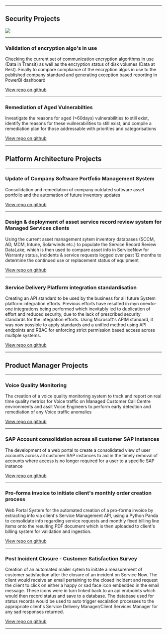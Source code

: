 

---

## Security Projects

<img src="images/cybersecurity-design.jpg?raw=true"/>

---

### Validation of encryption algo's in use

Checking the current set of communication encryption algorithms in use (Data in Transit) as well as the encryption status of disk volumes (Data at Rest). Finally to compare compliance of the encryption algos in use to the published company standard and generating exception based reporting in PowerBI dashboard

[View repo on github](https://github.com/rengro46/voice-quality)

---

### Remediation of Aged Vulnerabilties

Investigate the reasons for aged (>60days) vulnerabilities to still exist, identify the reasons for these vuilnerabilities to still exist, and compile a remediation plan for those addressable with priorities and categorisations

[View repo on github](https://github.com/rengro46/voice-quality)

---

## Platform Architecture Projects

---

### Update of Company Software Portfolio Management System

Consolidation and remediation of company outdated software asset portfolio and the automation of future inventory updates

[View repo on github](https://github.com/rengro46/voice-quality)

---

###  Design & deployment of asset service record review system for Managed Services clients

Using the current asset management sytem inventory databases (SCCM, AD, MDM, Intune, Solarwinds etc.) to populate the Service Record Review DataLake, which is then used to compare asset info in ServiceNow for Warranty status, incidents & service requests logged over past 12 months to determine the continued use or replacement status of equipment 

[View repo on github](https://github.com/rengro46/voice-quality)

---

### Service Delivery Platform integration standardisation

Creating an API standard to be used by the business for all future System platform integration efforts. Previous efforts have resulted in myn one=to-one integrations being performed which inevitably led to duplication of effort and reduced security, due to the lack of prescribed security standards for the integration efforts. Using Microsoft's APIM standard, it was now possible to apply standards and a unified method using API endpoints and RBAC for enforcing strict permission based access across multiple systems.

[View repo on github](https://github.com/rengro46/voice-quality)

---

## Product Manager Projects

---

### Voice Quality Monitoring

The creation of a voice quality monitoring system to track and report on real time quality metrics for Voice traffic on Managed Customer Call Centre environments and assit Voice Engineers to perform early detection and remediation of any Voice traffic anomalies

[View repo on github](https://github.com/rengro46/voice-quality)

---

### SAP Account consolidation across all customer SAP instances

The development of a web portal to create a consolidated view of user accounts across all customer SAP instances to aid in the timely removal of accounts where access is no longer required for a user to a specific SAP instance

[View repo on github](https://github.com/rengro46/voice-quality)

---

### Pro-forma invoice to initiate client's monthly order creation process 

Web Portal System for the automated creation of a pro-forma invoice by extracting info via client's Service Management API, using a Python Panda to consolidate info regarding service requests and monthly fixed billing line items onto the resulting PDF document which is then uploaded to client's billing system for validation and ingestion. 

[View repo on github](https://github.com/rengro46/voice-quality)


---

### Post Incident Closure - Customer Satisfaction Survey

Creation of an automated mailer sytem to initate a measurement of customer satisfaction after the closure of an incident on Service Now. The client would receive an email pertaining to the closed incident and request the client to click on either a happy or sad face icon embedded in the email message. These icons were in turn linked back to an api endpoints which would then record status and save to a database. The database used for status records would be used to auto trigger escalation processes to the appropriate client's Service Delivery Manager/Client Services Manager for any sad responses returned. 

[View repo on github](https://github.com/rengro46/voice-quality)

---

<p style="font-size:11px"></p>
<!-- Remove above link if you don't want to attibute -->
